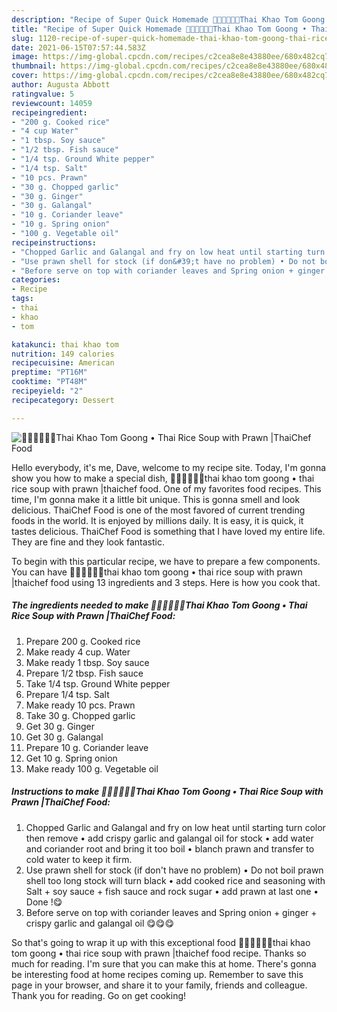 ```yaml
---
description: "Recipe of Super Quick Homemade 🧑🏽‍🍳🧑🏼‍🍳Thai Khao Tom Goong • Thai Rice Soup with Prawn |ThaiChef Food"
title: "Recipe of Super Quick Homemade 🧑🏽‍🍳🧑🏼‍🍳Thai Khao Tom Goong • Thai Rice Soup with Prawn |ThaiChef Food"
slug: 1120-recipe-of-super-quick-homemade-thai-khao-tom-goong-thai-rice-soup-with-prawn-thaichef-food
date: 2021-06-15T07:57:44.583Z
image: https://img-global.cpcdn.com/recipes/c2cea8e8e43880ee/680x482cq70/thai-khao-tom-goong-thai-rice-soup-with-prawn-thaichef-food-recipe-main-photo.jpg
thumbnail: https://img-global.cpcdn.com/recipes/c2cea8e8e43880ee/680x482cq70/thai-khao-tom-goong-thai-rice-soup-with-prawn-thaichef-food-recipe-main-photo.jpg
cover: https://img-global.cpcdn.com/recipes/c2cea8e8e43880ee/680x482cq70/thai-khao-tom-goong-thai-rice-soup-with-prawn-thaichef-food-recipe-main-photo.jpg
author: Augusta Abbott
ratingvalue: 5
reviewcount: 14059
recipeingredient:
- "200 g. Cooked rice"
- "4 cup Water"
- "1 tbsp. Soy sauce"
- "1/2 tbsp. Fish sauce"
- "1/4 tsp. Ground White pepper"
- "1/4 tsp. Salt"
- "10 pcs. Prawn"
- "30 g. Chopped garlic"
- "30 g. Ginger"
- "30 g. Galangal"
- "10 g. Coriander leave"
- "10 g. Spring onion"
- "100 g. Vegetable oil"
recipeinstructions:
- "Chopped Garlic and Galangal and fry on low heat until starting turn color then remove • add crispy garlic and galangal oil for stock • add water and coriander root and bring it too boil • blanch prawn and transfer to cold water to keep it firm."
- "Use prawn shell for stock (if don&#39;t have no problem) • Do not boil prawn shell too long stock will turn black • add cooked rice and seasoning with Salt + soy sauce + fish sauce and rock sugar • add prawn at last one • Done !😋"
- "Before serve on top with coriander leaves and Spring onion + ginger + crispy garlic and galangal oil 😋😋😋"
categories:
- Recipe
tags:
- thai
- khao
- tom

katakunci: thai khao tom 
nutrition: 149 calories
recipecuisine: American
preptime: "PT16M"
cooktime: "PT48M"
recipeyield: "2"
recipecategory: Dessert

---
```



![🧑🏽‍🍳🧑🏼‍🍳Thai Khao Tom Goong • Thai Rice Soup with Prawn |ThaiChef Food](https://img-global.cpcdn.com/recipes/c2cea8e8e43880ee/680x482cq70/thai-khao-tom-goong-thai-rice-soup-with-prawn-thaichef-food-recipe-main-photo.jpg)

Hello everybody, it's me, Dave, welcome to my recipe site. Today, I'm gonna show you how to make a special dish, 🧑🏽‍🍳🧑🏼‍🍳thai khao tom goong • thai rice soup with prawn |thaichef food. One of my favorites food recipes. This time, I'm gonna make it a little bit unique. This is gonna smell and look delicious.
ThaiChef Food is one of the most favored of current trending foods in the world. It is enjoyed by millions daily. It is easy, it is quick, it tastes delicious. ThaiChef Food is something that I have loved my entire life. They are fine and they look fantastic.


To begin with this particular recipe, we have to prepare a few components. You can have 🧑🏽‍🍳🧑🏼‍🍳thai khao tom goong • thai rice soup with prawn |thaichef food using 13 ingredients and 3 steps. Here is how you cook that.

<!--inarticleads1-->

##### The ingredients needed to make 🧑🏽‍🍳🧑🏼‍🍳Thai Khao Tom Goong • Thai Rice Soup with Prawn |ThaiChef Food:

1. Prepare 200 g. Cooked rice
1. Make ready 4 cup. Water
1. Make ready 1 tbsp. Soy sauce
1. Prepare 1/2 tbsp. Fish sauce
1. Take 1/4 tsp. Ground White pepper
1. Prepare 1/4 tsp. Salt
1. Make ready 10 pcs. Prawn
1. Take 30 g. Chopped garlic
1. Get 30 g. Ginger
1. Get 30 g. Galangal
1. Prepare 10 g. Coriander leave
1. Get 10 g. Spring onion
1. Make ready 100 g. Vegetable oil




<!--inarticleads2-->

##### Instructions to make 🧑🏽‍🍳🧑🏼‍🍳Thai Khao Tom Goong • Thai Rice Soup with Prawn |ThaiChef Food:

1. Chopped Garlic and Galangal and fry on low heat until starting turn color then remove • add crispy garlic and galangal oil for stock • add water and coriander root and bring it too boil • blanch prawn and transfer to cold water to keep it firm.
1. Use prawn shell for stock (if don&#39;t have no problem) • Do not boil prawn shell too long stock will turn black • add cooked rice and seasoning with Salt + soy sauce + fish sauce and rock sugar • add prawn at last one • Done !😋
1. Before serve on top with coriander leaves and Spring onion + ginger + crispy garlic and galangal oil 😋😋😋




So that's going to wrap it up with this exceptional food 🧑🏽‍🍳🧑🏼‍🍳thai khao tom goong • thai rice soup with prawn |thaichef food recipe. Thanks so much for reading. I'm sure that you can make this at home. There's gonna be interesting food at home recipes coming up. Remember to save this page in your browser, and share it to your family, friends and colleague. Thank you for reading. Go on get cooking!
